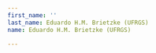```yaml
---
first_name: ''
last_name: Eduardo H.M. Brietzke (UFRGS)
name: Eduardo H.M. Brietzke (UFRGS)

---
```


